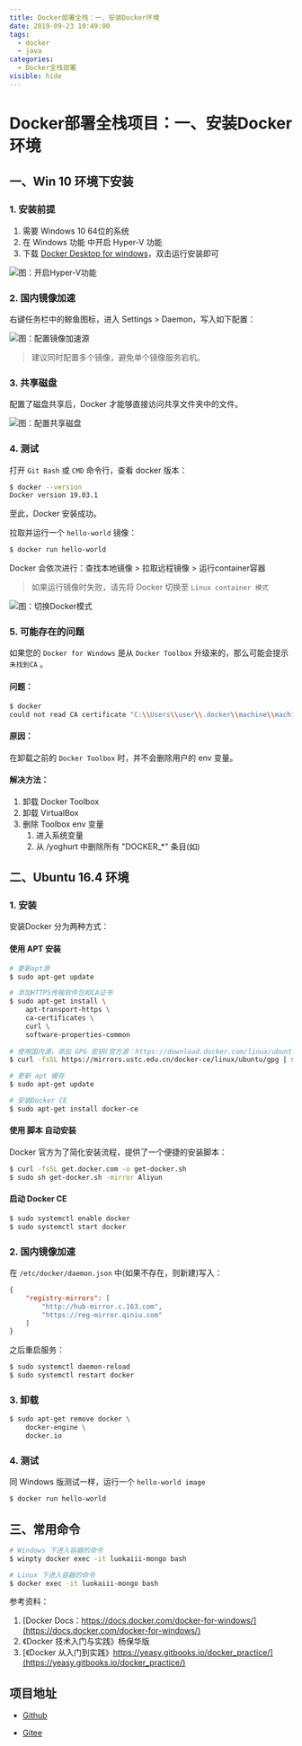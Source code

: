 ```yaml
---
title: Docker部署全栈：一、安装Docker环境
date: 2019-09-23 10:49:00
tags: 
  - docker
  - java
categories:
  - Docker全栈部署
visible: hide
---
```


# Docker部署全栈项目：一、安装Docker 环境

## 一、Win 10 环境下安装

### 1. 安装前提

1. 需要 Windows 10 64位的系统
2. 在 Windows 功能 中开启 Hyper-V 功能
3. 下载 [Docker Desktop for windows](https://www.docker.com/products/docker-desktop)，双击运行安装即可

![图：开启Hyper-V功能](https://i.loli.net/2019/09/23/7LRW5fCIO316Z2v.png)

### 2. 国内镜像加速

右键任务栏中的鲸鱼图标，进入 Settings > Daemon，写入如下配置：

![图：配置镜像加速源](https://i.loli.net/2019/09/23/iX3yz6mGHOgK9Vn.png)

> 建议同时配置多个镜像，避免单个镜像服务宕机。

### 3. 共享磁盘

配置了磁盘共享后，Docker 才能够直接访问共享文件夹中的文件。

![图：配置共享磁盘](https://i.loli.net/2019/09/23/xyfsne7NE6pj2VZ.png)

### 4. 测试

打开 `Git Bash` 或 `CMD` 命令行，查看 docker 版本：

```sh
$ docker --version
Docker version 19.03.1
```

至此，Docker 安装成功。

拉取并运行一个 `hello-world` 镜像：

```sh
$ docker run hello-world
```

Docker 会依次进行：查找本地镜像 > 拉取远程镜像 > 运行container容器

> 如果运行镜像时失败，请先将 Docker 切换至 `Linux container 模式`

![图：切换Docker模式](https://i.loli.net/2019/09/23/TAfNrB3sb2O641W.png)

### 5. 可能存在的问题

如果您的 `Docker for Windows` 是从 `Docker Toolbox` 升级来的，那么可能会提示 `未找到CA` 。

#### 问题：

```sh
$ docker
could not read CA certificate "C:\\Users\\user\\.docker\\machine\\machines\\default\\ca.pem": open C:\Users\user\.docker\machine\machines\default\ca.pem: The system cannot find the path specified.
```

#### 原因：

在卸载之前的 `Docker Toolbox` 时，并不会删除用户的 env 变量。

#### 解决方法：

1. 卸载 Docker Toolbox
2. 卸载 VirtualBox
3. 删除 Toolbox env 变量
   1. 进入系统变量
   2. 从 /yoghurt 中删除所有 "DOCKER_*" 条目(如)

## 二、Ubuntu 16.4 环境

### 1. 安装

安装Docker 分为两种方式：

#### 使用 APT 安装

```sh
# 更新apt源
$ sudo apt-get update

# 添加HTTPS传输软件包和CA证书
$ sudo apt-get install \
	apt-transport-https \
	ca-certificates \
	curl \
	software-properties-common
	
# 使用国内源，添加 GPG 密钥(官方源：https://download.docker.com/linux/ubuntu/gpg)
$ curl -fsSL https://mirrors.ustc.edu.cn/docker-ce/linux/ubuntu/gpg | sudo apt-key add -

# 更新 apt 缓存
$ sudo apt-get update

# 安装Docker CE
$ sudo apt-get install docker-ce
```

#### 使用 脚本 自动安装

Docker 官方为了简化安装流程，提供了一个便捷的安装脚本：

```sh
$ curl -fsSL get.docker.com -o get-docker.sh
$ sudo sh get-docker.sh -mirror Aliyun
```

#### 启动 Docker CE

```sh
$ sudo systemctl enable docker
$ sudo systemctl start docker
```

### 2. 国内镜像加速

在 `/etc/docker/daemon.json` 中(如果不存在，则新建)写入：

```json
{
    "registry-mirrors": [
        "http://hub-mirror.c.163.com",
        "https://reg-mirror.qiniu.com"
    ]
}
```

之后重启服务：

```sh
$ sudo systemctl daemon-reload
$ sudo systemctl restart docker
```

### 3. 卸载

```sh
$ sudo apt-get remove docker \
	docker-engine \
	docker.io
```

### 4. 测试

同 Windows 版测试一样，运行一个 `hello-world image`

```sh
$ docker run hello-world
```

## 三、常用命令

```sh
# Windows 下进入容器的命令
$ winpty docker exec -it luokaiii-mongo bash

# Linux 下进入容器的命令
$ docker exec -it luokaiii-mongo bash
```

参考资料：

1. [Docker Docs：https://docs.docker.com/docker-for-windows/](https://docs.docker.com/docker-for-windows/)
2. 《Docker 技术入门与实践》杨保华版
3. [《Docker 从入门到实践》https://yeasy.gitbooks.io/docker_practice/](https://yeasy.gitbooks.io/docker_practice/)

## 项目地址

- [Github](https://github.com/luokaiii/luokaiii.docker-images)

- [Gitee](https://gitee.com/luokaiii/luokaiii.docker-images)